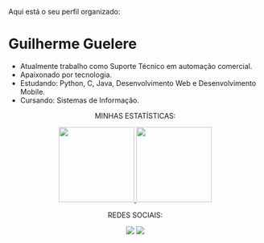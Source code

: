 Aqui está o seu perfil organizado:

# Guilherme Guelere

- Atualmente trabalho como Suporte Técnico em automação comercial.
- Apaixonado por tecnologia.
- Estudando: Python, C, Java, Desenvolvimento Web e Desenvolvimento Mobile.
- Cursando: Sistemas de Informação.

<div align="center">
  <p>MINHAS ESTATÍSTICAS:</p>

  <a href="https://github.com/GuilhermeHRG">
    <img height="150em" src="https://github-readme-stats.vercel.app/api?username=GuilhermeHRG&show_icons=true&theme=dark&include_all_commits=true&count_private=true"/>
    <img height="150em" src="https://github-readme-stats.vercel.app/api/top-langs/?username=GuilhermeHRG&layout=compact&langs_count=7&theme=dark"/>
  </a>

<div>
  <p>REDES SOCIAIS:</p>
  <a href="https://www.instagram.com/guilherme.guelere/" target="_blank"><img src="https://img.shields.io/badge/-Instagram-%23E4405F?style=for-the-badge&logo=instagram&logoColor=white" target="_blank"></a>
  <a href="https://www.linkedin.com/in/guilhermehrg" target="_blank"><img src="https://img.shields.io/badge/-LinkedIn-%230077B5?style=for-the-badge&logo=linkedin&logoColor=white" target="_blank"></a> 
</div>

